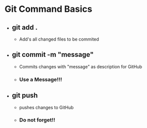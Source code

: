 # Git Command Basics

- ## git add .
  - Add\'s all changed files to be commited
- ## git commit -m "message"
  - Commits changes with "message" as description for GitHub
  - ### Use a Message!!!
- ## git push
  - pushes changes to GitHub
  - ### Do not forget!!
